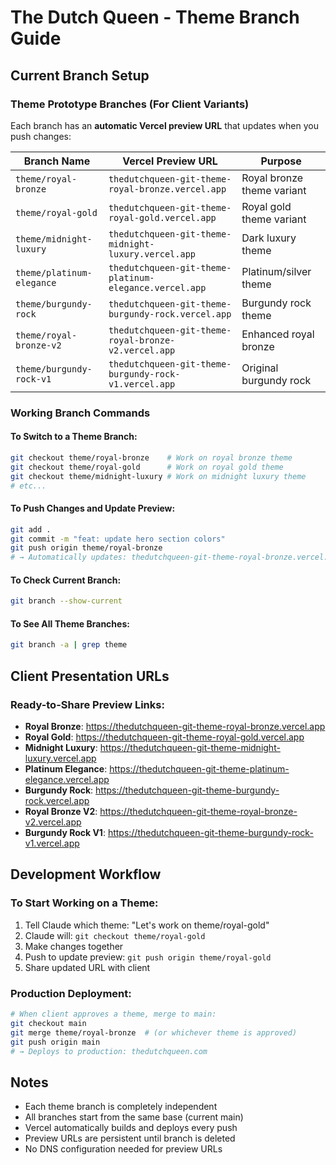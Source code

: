 # The Dutch Queen - Theme Branch Guide

## Current Branch Setup

### Theme Prototype Branches (For Client Variants)
Each branch has an **automatic Vercel preview URL** that updates when you push changes:

| Branch Name | Vercel Preview URL | Purpose |
|-------------|-------------------|---------|
| `theme/royal-bronze` | `thedutchqueen-git-theme-royal-bronze.vercel.app` | Royal bronze theme variant |
| `theme/royal-gold` | `thedutchqueen-git-theme-royal-gold.vercel.app` | Royal gold theme variant |
| `theme/midnight-luxury` | `thedutchqueen-git-theme-midnight-luxury.vercel.app` | Dark luxury theme |
| `theme/platinum-elegance` | `thedutchqueen-git-theme-platinum-elegance.vercel.app` | Platinum/silver theme |
| `theme/burgundy-rock` | `thedutchqueen-git-theme-burgundy-rock.vercel.app` | Burgundy rock theme |
| `theme/royal-bronze-v2` | `thedutchqueen-git-theme-royal-bronze-v2.vercel.app` | Enhanced royal bronze |
| `theme/burgundy-rock-v1` | `thedutchqueen-git-theme-burgundy-rock-v1.vercel.app` | Original burgundy rock |

### Working Branch Commands

#### To Switch to a Theme Branch:
```bash
git checkout theme/royal-bronze    # Work on royal bronze theme
git checkout theme/royal-gold      # Work on royal gold theme
git checkout theme/midnight-luxury # Work on midnight luxury theme
# etc...
```

#### To Push Changes and Update Preview:
```bash
git add .
git commit -m "feat: update hero section colors"
git push origin theme/royal-bronze
# → Automatically updates: thedutchqueen-git-theme-royal-bronze.vercel.app
```

#### To Check Current Branch:
```bash
git branch --show-current
```

#### To See All Theme Branches:
```bash
git branch -a | grep theme
```

## Client Presentation URLs

### Ready-to-Share Preview Links:
- **Royal Bronze**: https://thedutchqueen-git-theme-royal-bronze.vercel.app
- **Royal Gold**: https://thedutchqueen-git-theme-royal-gold.vercel.app  
- **Midnight Luxury**: https://thedutchqueen-git-theme-midnight-luxury.vercel.app
- **Platinum Elegance**: https://thedutchqueen-git-theme-platinum-elegance.vercel.app
- **Burgundy Rock**: https://thedutchqueen-git-theme-burgundy-rock.vercel.app
- **Royal Bronze V2**: https://thedutchqueen-git-theme-royal-bronze-v2.vercel.app
- **Burgundy Rock V1**: https://thedutchqueen-git-theme-burgundy-rock-v1.vercel.app

## Development Workflow

### To Start Working on a Theme:
1. Tell Claude which theme: "Let's work on theme/royal-gold"
2. Claude will: `git checkout theme/royal-gold`
3. Make changes together
4. Push to update preview: `git push origin theme/royal-gold`
5. Share updated URL with client

### Production Deployment:
```bash
# When client approves a theme, merge to main:
git checkout main
git merge theme/royal-bronze  # (or whichever theme is approved)
git push origin main
# → Deploys to production: thedutchqueen.com
```

## Notes
- Each theme branch is completely independent
- All branches start from the same base (current main)
- Vercel automatically builds and deploys every push
- Preview URLs are persistent until branch is deleted
- No DNS configuration needed for preview URLs